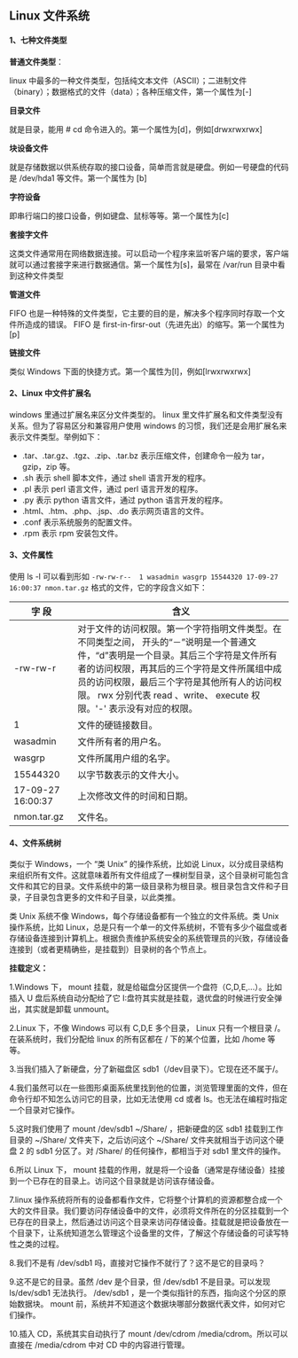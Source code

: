 ## Linux 文件系统

#### 1、七种文件类型

**普通文件类型**： 

linux 中最多的一种文件类型，包括纯文本文件（ASCII）；二进制文件（binary）；数据格式的文件（data）；各种压缩文件，第一个属性为[-]

**目录文件**

就是目录，能用 # cd 命令进入的。第一个属性为[d]，例如[drwxrwxrwx]

**块设备文件**

就是存储数据以供系统存取的接口设备，简单而言就是硬盘。例如一号硬盘的代码是 /dev/hda1 等文件。第一个属性为 [b]

**字符设备**

即串行端口的接口设备，例如键盘、鼠标等等。第一个属性为[c]

**套接字文件**

这类文件通常用在网络数据连接。可以启动一个程序来监听客户端的要求，客户端就可以通过套接字来进行数据通信。第一个属性为[s]，最常在 /var/run 目录中看到这种文件类型

**管道文件**

FIFO 也是一种特殊的文件类型，它主要的目的是，解决多个程序同时存取一个文件所造成的错误。 FIFO 是 first-in-firsr-out（先进先出）的缩写。第一个属性为[p]

**链接文件**

类似 Windows 下面的快捷方式。第一个属性为[l]，例如[lrwxrwxrwx]



#### 2、Linux 中文件扩展名

windows 里通过扩展名来区分文件类型的。 linux 里文件扩展名和文件类型没有关系。但为了容易区分和兼容用户使用 windows 的习惯，我们还是会用扩展名来表示文件类型。举例如下：

- .tar、.tar.gz、.tgz、.zip、.tar.bz 表示压缩文件，创建命令一般为 tar，gzip，zip 等。
- .sh 表示 shell 脚本文件，通过 shell 语言开发的程序。
- .pl 表示 perl 语言文件，通过 perl 语言开发的程序。
- .py 表示 python 语言文件，通过 python 语言开发的程序。
- .html、.htm、.php、.jsp、.do 表示网页语言的文件。
- .conf 表示系统服务的配置文件。
- .rpm 表示 rpm 安装包文件。
  



#### 3、文件属性

使用 ls -l 可以看到形如 `-rw-rw-r--  1 wasadmin wasgrp 15544320 17-09-27 16:00:37 nmon.tar.gz` 格式的文件，它的字段含义如下：

| 字 段             | 含义                                                         |
| ----------------- | ------------------------------------------------------------ |
| -rw-rw-r          | 对于文件的访问权限。第一个字符指明文件类型。在不同类型之间， 开头的“－”说明是一个普通文件，“d”表明是一个目录。其后三个字符是文件所有者的访问权限，再其后的三个字符是文件所属组中成员的访问权限，最后三个字符是其他所有人的访问权限。 rwx 分别代表 read 、write、 execute 权限。'-' 表示没有对应的权限。 |
| 1                 | 文件的硬链接数目。                                           |
| wasadmin          | 文件所有者的用户名。                                         |
| wasgrp            | 文件所属用户组的名字。                                       |
| 15544320          | 以字节数表示的文件大小。                                     |
| 17-09-27 16:00:37 | 上次修改文件的时间和日期。                                   |
| nmon.tar.gz       | 文件名。                                                     |



#### 4、文件系统树

类似于 Windows，一个 “类 Unix” 的操作系统，比如说 Linux，以分成目录结构来组织所有文件。这就意味着所有文件组成了一棵树型目录，这个目录树可能包含文件和其它的目录。文件系统中的第一级目录称为根目录。根目录包含文件和子目录，子目录包含更多的文件和子目录，以此类推。

类 Unix 系统不像 Windows，每个存储设备都有一个独立的文件系统。类 Unix 操作系统，比如 Linux，总是只有一个单一的文件系统树，不管有多少个磁盘或者存储设备连接到计算机上。根据负责维护系统安全的系统管理员的兴致，存储设备连接到（或者更精确些，是挂载到）目录树的各个节点上。

**挂载定义：**

1.Windows 下， mount 挂载，就是给磁盘分区提供一个盘符（C,D,E,...）。比如插入 U 盘后系统自动分配给了它 I:盘符其实就是挂载，退优盘的时候进行安全弹出，其实就是卸载 unmount。

2.Linux 下，不像 Windows 可以有 C,D,E 多个目录， Linux 只有一个根目录 /。在装系统时，我们分配给 linux 的所有区都在 / 下的某个位置，比如 /home 等等。

3.当我们插入了新硬盘，分了新磁盘区 sdb1（/dev目录下）。它现在还不属于/。

4.我们虽然可以在一些图形桌面系统里找到他的位置，浏览管理里面的文件，但在命令行却不知怎么访问它的目录，比如无法使用 cd 或者 ls。也无法在编程时指定一个目录对它操作。

5.这时我们使用了 mount /dev/sdb1 ~/Share/ ，把新硬盘的区 sdb1 挂载到工作目录的 ~/Share/ 文件夹下，之后访问这个 ~/Share/ 文件夹就相当于访问这个硬盘 2 的 sdb1 分区了。对 /Share/ 的任何操作，都相当于对 sdb1 里文件的操作。

6.所以 Linux 下， mount 挂载的作用，就是将一个设备（通常是存储设备）挂接到一个已存在的目录上。访问这个目录就是访问该存储设备。

7.linux 操作系统将所有的设备都看作文件，它将整个计算机的资源都整合成一个大的文件目录。我们要访问存储设备中的文件，必须将文件所在的分区挂载到一个已存在的目录上，然后通过访问这个目录来访问存储设备。挂载就是把设备放在一个目录下，让系统知道怎么管理这个设备里的文件，了解这个存储设备的可读写特性之类的过程。

8.我们不是有 /dev/sdb1 吗，直接对它操作不就行了？这不是它的目录吗？

9.这不是它的目录。虽然 /dev 是个目录，但 /dev/sdb1 不是目录。可以发现 ls/dev/sdb1 无法执行。 /dev/sdb1 ，是一个类似指针的东西，指向这个分区的原始数据块。 mount 前，系统并不知道这个数据块哪部分数据代表文件，如何对它们操作。

10.插入 CD，系统其实自动执行了 mount /dev/cdrom /media/cdrom。所以可以直接在 /media/cdrom 中对 CD 中的内容进行管理。






